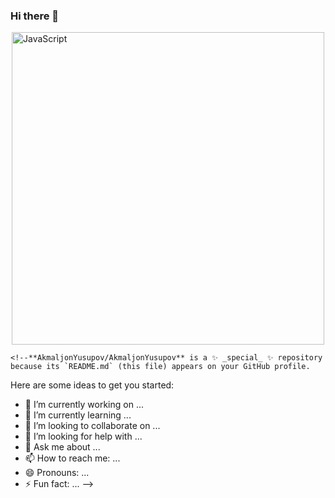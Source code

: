 ###  Hi there 👋
<div style="display: flex; align-items: center; justify-content: center">
      <img
        width="500"
        src="https://itproger.com/paid_courses/img/javascript_anim.gif"
        alt="JavaScript"
      />
    </div>
    
    <!--**AkmaljonYusupov/AkmaljonYusupov** is a ✨ _special_ ✨ repository because its `README.md` (this file) appears on your GitHub profile.

Here are some ideas to get you started:

- 🔭 I’m currently working on ...
- 🌱 I’m currently learning ...
- 👯 I’m looking to collaborate on ...
- 🤔 I’m looking for help with ...
- 💬 Ask me about ...
- 📫 How to reach me: ...
- 😄 Pronouns: ...
- ⚡ Fun fact: ...
-->
